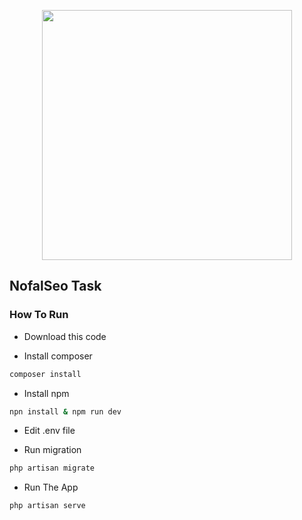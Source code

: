 <p align="center"><a href="https://laravel.com" target="_blank"><img src="https://raw.githubusercontent.com/laravel/art/master/logo-lockup/5%20SVG/2%20CMYK/1%20Full%20Color/laravel-logolockup-cmyk-red.svg" width="400"></a></p>

## NofalSeo Task

### How To Run

- Download this code


- Install composer

```bash 
composer install
 ```

- Install npm

```bash 
npn install & npm run dev
 ```

- Edit .env file


- Run migration

```bash 
php artisan migrate
 ```

- Run The App

```bash 
php artisan serve
 ```
